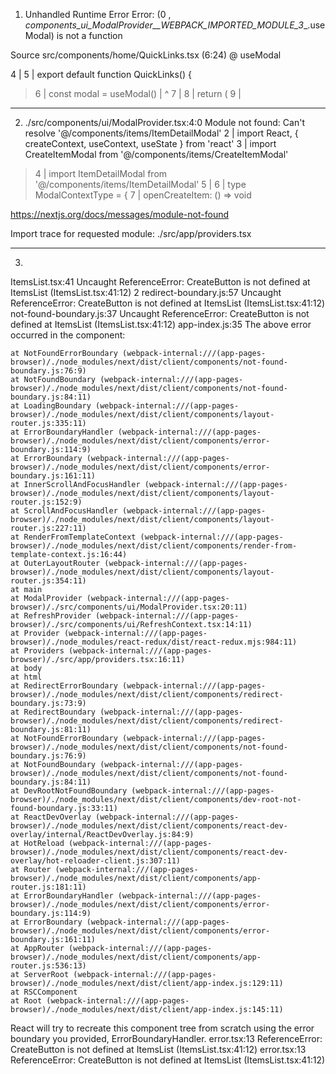 1. Unhandled Runtime Error
Error: (0 , _components_ui_ModalProvider__WEBPACK_IMPORTED_MODULE_3__.useModal) is not a function

Source
src/components/home/QuickLinks.tsx (6:24) @ useModal

  4 |
  5 | export default function QuickLinks() {
> 6 | const modal = useModal()
    |                      ^
  7 |
  8 | return (
  9 |   <div className="bg-white rounded-lg shadow p-4">

---
2. ./src/components/ui/ModalProvider.tsx:4:0
Module not found: Can't resolve '@/components/items/ItemDetailModal'
  2 | import React, { createContext, useContext, useState } from 'react'
  3 | import CreateItemModal from '@/components/items/CreateItemModal'
> 4 | import ItemDetailModal from '@/components/items/ItemDetailModal'
  5 |
  6 | type ModalContextType = {
  7 |   openCreateItem: () => void

https://nextjs.org/docs/messages/module-not-found

Import trace for requested module:
./src/app/providers.tsx

---
3.
ItemsList.tsx:41 Uncaught ReferenceError: CreateButton is not defined
    at ItemsList (ItemsList.tsx:41:12)
2
redirect-boundary.js:57 Uncaught ReferenceError: CreateButton is not defined
    at ItemsList (ItemsList.tsx:41:12)
not-found-boundary.js:37 Uncaught ReferenceError: CreateButton is not defined
    at ItemsList (ItemsList.tsx:41:12)
app-index.js:35 The above error occurred in the <NotFoundErrorBoundary> component:

    at NotFoundErrorBoundary (webpack-internal:///(app-pages-browser)/./node_modules/next/dist/client/components/not-found-boundary.js:76:9)
    at NotFoundBoundary (webpack-internal:///(app-pages-browser)/./node_modules/next/dist/client/components/not-found-boundary.js:84:11)
    at LoadingBoundary (webpack-internal:///(app-pages-browser)/./node_modules/next/dist/client/components/layout-router.js:335:11)
    at ErrorBoundaryHandler (webpack-internal:///(app-pages-browser)/./node_modules/next/dist/client/components/error-boundary.js:114:9)
    at ErrorBoundary (webpack-internal:///(app-pages-browser)/./node_modules/next/dist/client/components/error-boundary.js:161:11)
    at InnerScrollAndFocusHandler (webpack-internal:///(app-pages-browser)/./node_modules/next/dist/client/components/layout-router.js:152:9)
    at ScrollAndFocusHandler (webpack-internal:///(app-pages-browser)/./node_modules/next/dist/client/components/layout-router.js:227:11)
    at RenderFromTemplateContext (webpack-internal:///(app-pages-browser)/./node_modules/next/dist/client/components/render-from-template-context.js:16:44)
    at OuterLayoutRouter (webpack-internal:///(app-pages-browser)/./node_modules/next/dist/client/components/layout-router.js:354:11)
    at main
    at ModalProvider (webpack-internal:///(app-pages-browser)/./src/components/ui/ModalProvider.tsx:20:11)
    at RefreshProvider (webpack-internal:///(app-pages-browser)/./src/components/ui/RefreshContext.tsx:14:11)
    at Provider (webpack-internal:///(app-pages-browser)/./node_modules/react-redux/dist/react-redux.mjs:984:11)
    at Providers (webpack-internal:///(app-pages-browser)/./src/app/providers.tsx:16:11)
    at body
    at html
    at RedirectErrorBoundary (webpack-internal:///(app-pages-browser)/./node_modules/next/dist/client/components/redirect-boundary.js:73:9)
    at RedirectBoundary (webpack-internal:///(app-pages-browser)/./node_modules/next/dist/client/components/redirect-boundary.js:81:11)
    at NotFoundErrorBoundary (webpack-internal:///(app-pages-browser)/./node_modules/next/dist/client/components/not-found-boundary.js:76:9)
    at NotFoundBoundary (webpack-internal:///(app-pages-browser)/./node_modules/next/dist/client/components/not-found-boundary.js:84:11)
    at DevRootNotFoundBoundary (webpack-internal:///(app-pages-browser)/./node_modules/next/dist/client/components/dev-root-not-found-boundary.js:33:11)
    at ReactDevOverlay (webpack-internal:///(app-pages-browser)/./node_modules/next/dist/client/components/react-dev-overlay/internal/ReactDevOverlay.js:84:9)
    at HotReload (webpack-internal:///(app-pages-browser)/./node_modules/next/dist/client/components/react-dev-overlay/hot-reloader-client.js:307:11)
    at Router (webpack-internal:///(app-pages-browser)/./node_modules/next/dist/client/components/app-router.js:181:11)
    at ErrorBoundaryHandler (webpack-internal:///(app-pages-browser)/./node_modules/next/dist/client/components/error-boundary.js:114:9)
    at ErrorBoundary (webpack-internal:///(app-pages-browser)/./node_modules/next/dist/client/components/error-boundary.js:161:11)
    at AppRouter (webpack-internal:///(app-pages-browser)/./node_modules/next/dist/client/components/app-router.js:536:13)
    at ServerRoot (webpack-internal:///(app-pages-browser)/./node_modules/next/dist/client/app-index.js:129:11)
    at RSCComponent
    at Root (webpack-internal:///(app-pages-browser)/./node_modules/next/dist/client/app-index.js:145:11)

React will try to recreate this component tree from scratch using the error boundary you provided, ErrorBoundaryHandler.
error.tsx:13 ReferenceError: CreateButton is not defined
    at ItemsList (ItemsList.tsx:41:12)
error.tsx:13 ReferenceError: CreateButton is not defined
    at ItemsList (ItemsList.tsx:41:12)
